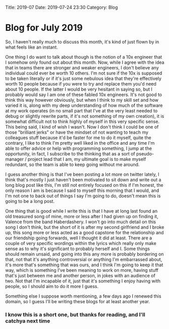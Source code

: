 Title: 2019-07
Date: 2019-07-24 23:30
Category: Blog

# Blog for July 2019

So, I haven't really much to discuss this month, it's kind of just flown by in what feels like an instant.

One thing I do want to talk about though is the notion of a 10x engineer that I somehow only found out about this month. Now, while I agree with the idea that in teams there are stronger and weaker engineers, I don't believe any individual could ever be worth 10 others. I'm not sure if the 10x is supposed to be taken literally or if it's just some nebulous idea that they're effectively worth 10 people because if you were to try and replace them you'd need about 10 people. If the latter I would be very hesitant in saying so, but I probably would say I am one of these fabled 10x engineers. It's not good to think this way however obviously, but when I think to my skill set and how varied it is, along with my deep understanding of how much of the software at my work operates (in no small part that I've at the very least needed to debug or slightly rewrite parts, if it's not something of my own creation), it is somewhat difficult not to think highly of myself in this very specific sense. This being said, I kind of wish I wasn't. Now I don't think I could be one of those "brilliant jerks" or have the mindset of not wanting to teach my colleagues stuff because it'd be faster for me to do it myself, quite the contrary, I like to think I'm pretty well liked in the office and any time I'm able to offer advice or help with programming something, I jump at the opportunity, in fact, I subscribe to the thinking that as a sort of pseudo-manager / project lead that I am, my ultimate goal is to make myself redundant, so the team is able to keep going without me around.

I guess another thing is that I've been posting a lot more on twitter lately, I think that's mostly I just haven't been motivated to sit down and write out a long blog post like this, I'm still not entirely focused on this if I'm honest, the only reason I am is because I said to myself this morning that I would, and I'm not one to back out of things I say I'm going to do, doesn't mean this is going to be a long post.

One thing that is good while I write this is that I have at long last found an old treasured song of mine, more or less after I had given up on finding it, Valence from the band Haberdashery. I won't go into much detail on this song I don't think, but the short of it is after my second girlfriend and I broke up, this song more or less acted as a good capstone for the relationship and our friendship going forwards, well I thought it did at least. There are a couple of very specific wordings within the lyrics which really only make sense as to why it's significant to probably herself and I. Some things should remain unsaid, and going into this any more is probably bordering on that, not that it's anything controversial or anything I'm embarrassed about, it's more that's something that was ours, and I think I'm going to keep it that way, which is something I've been meaning to work on more, having stuff that's just between me and another person, in jokes with an audience of two. Not that I'm incapable of it, just that it's something I enjoy having with people, so I should aim to do it more I guess.

Something else I suppose worth mentioning, a few days ago I renewed this domain, so I guess I'll be writing these blogs for at least another year.

### I know this is a short one, but thanks for reading, and I'll catchya next time
